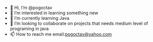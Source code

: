 - 👋 Hi, I’m @pogoctav
- 👀 I’m interested in learning something new
- 🌱 I’m currently learning Java
- 💞️ I’m looking to collaborate on projects that needs medium level of programing in java
- 📫 How to reach me email:pogoctav@yahoo.com

<!---
pogoctav/pogoctav is a ✨ special ✨ repository because its `README.md` (this file) appears on your GitHub profile.
You can click the Preview link to take a look at your changes.
--->
